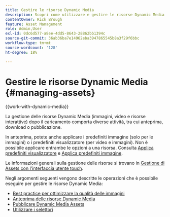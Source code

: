 ```yaml
---
title: Gestire le risorse Dynamic Media
description: Scopri come utilizzare e gestire le risorse Dynamic Media utilizzando flussi di lavoro come anteprima, download o pubblicazione.
contentOwner: Rick Brough
feature: Asset Management
role: Admin,User
exl-id: 0dc6d577-a8ee-4dd5-8643-28862bb1394c
source-git-commit: 36ab36ba7e14962eba3947865545b8a3f29f6bbc
workflow-type: tm+mt
source-wordcount: '128'
ht-degree: 18%

---
```


# Gestire le risorse Dynamic Media {#managing-assets}

{{work-with-dynamic-media}}

La gestione delle risorse Dynamic Media (immagini, video e risorse interattive) dopo il caricamento comporta diverse attività, tra cui anteprima, download o pubblicazione.

In anteprima, potete anche applicare i predefiniti immagine (solo per le immagini) o i predefiniti visualizzatore (per video e immagini). Non è possibile applicare entrambe le opzioni a una risorsa. Consulta [Applica predefiniti visualizzatore](viewer-presets.md) e [Applica predefiniti immagine](image-presets.md).

Le informazioni generali sulla gestione delle risorse si trovano in [Gestione di Assets con l&#39;interfaccia utente touch](/help/assets/manage-digital-assets.md).

Negli argomenti seguenti vengono descritte le operazioni che è possibile eseguire per gestire le risorse Dynamic Media:

* [Best practice per ottimizzare la qualità delle immagini](best-practices-for-optimizing-the-quality-of-your-images.md)
* [Anteprima delle risorse Dynamic Media](previewing-assets.md)
* [Pubblicare Dynamic Media Assets](publishing-dynamicmedia-assets.md)
* [Utilizzare i selettori](working-with-selectors.md)
